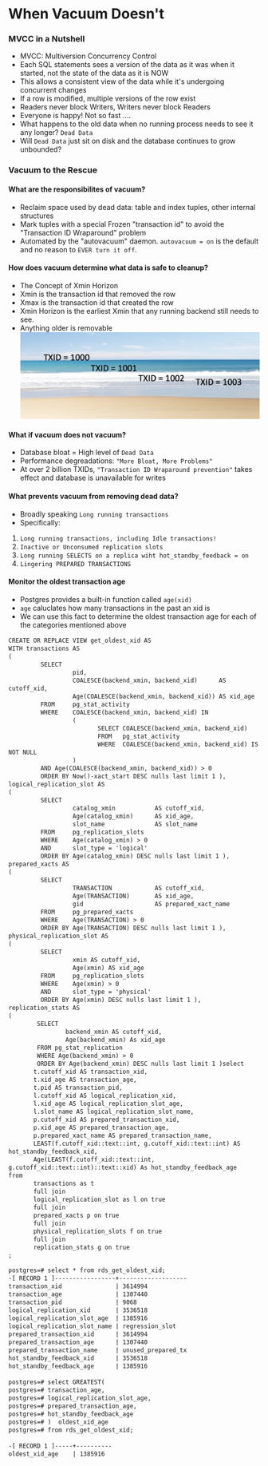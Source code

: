 # When Vacuum Doesn't

### MVCC in a Nutshell
* MVCC: Multiversion Concurrency Control
* Each SQL statements sees a version of the data as it was when it started, not the state of the data as it is NOW
* This allows a consistent view of the data while it's undergoing concurrent changes
* If a row is modified, multiple versions of the row exist
* Readers never block Writers, Writers never block Readers
* Everyone is happy! Not so fast ....
* What happens to the old data when no running process needs to see it any longer? ```Dead Data```
* Will ```Dead Data``` just sit on disk and the database continues to grow unbounded?

### Vacuum to the Rescue
#### What are the responsibilites of vacuum?
* Reclaim space used by dead data: table and index tuples, other internal structures
* Mark tuples with a special Frozen "transaction id" to avoid the "Transaction ID Wraparound" problem
* Automated by the "autovacuum" daemon. ```autovacuum = on``` is the default and no reason to ``EVER turn it off``.  

#### How does vacuum determine what data is safe to cleanup?
* The Concept of Xmin Horizon
* Xmin is the transaction id that removed the row
* Xmax is the transaction id that created the row
* Xmin Horizon is the earliest Xmin that any running backend still needs to see.
* Anything older is removable
![alt text](xmin_horizon.png)

#### What if vacuum does not vacuum?
* Database bloat = High level of ```Dead Data```
* Performance degreadations: ```"More Bloat, More Problems"```
* At over 2 billion TXIDs, ```"Transaction ID Wraparound prevention"``` takes effect and database is unavailable for writes

#### What prevents vacuum from removing dead data?
* Broadly speaking ```Long running transactions```
* Specifically:
1. ```Long running transactions, including Idle transactions!```
2. ```Inactive or Unconsumed replication slots```
3. ```Long running SELECTS on a replica wiht hot_standby_feedback = on```
4. ```Lingering PREPARED TRANSACTIONS```

#### Monitor the oldest transaction age
* Postgres provides a built-in function called ```age(xid)```
* ```age``` caluclates how many transactions in the past an xid is
* We can use this fact to determine the oldest transaction age for each of the categories mentioned above
```
CREATE OR REPLACE VIEW get_oldest_xid AS
WITH transactions AS
(
         SELECT   
                  pid,
                  COALESCE(backend_xmin, backend_xid)      AS cutoff_xid,
                  Age(COALESCE(backend_xmin, backend_xid)) AS xid_age
         FROM     pg_stat_activity
         WHERE    COALESCE(backend_xmin, backend_xid) IN
                  (
                         SELECT COALESCE(backend_xmin, backend_xid)
                         FROM   pg_stat_activity
                         WHERE  COALESCE(backend_xmin, backend_xid) IS NOT NULL
                  )
         AND Age(COALESCE(backend_xmin, backend_xid)) > 0
         ORDER BY Now()-xact_start DESC nulls last limit 1 ), 
logical_replication_slot AS
(
         SELECT   
                  catalog_xmin           AS cutoff_xid,
                  Age(catalog_xmin)      AS xid_age,
                  slot_name              AS slot_name
         FROM     pg_replication_slots
         WHERE    Age(catalog_xmin) > 0
         AND      slot_type = 'logical'
         ORDER BY Age(catalog_xmin) DESC nulls last limit 1 ), 
prepared_xacts AS
(
         SELECT   
                  TRANSACTION            AS cutoff_xid,
                  Age(TRANSACTION)       AS xid_age,
                  gid                    AS prepared_xact_name
         FROM     pg_prepared_xacts
         WHERE    Age(TRANSACTION) > 0
         ORDER BY Age(TRANSACTION) DESC nulls last limit 1 ), 
physical_replication_slot AS
(
         SELECT   
                  xmin AS cutoff_xid,
                  Age(xmin) AS xid_age
         FROM     pg_replication_slots
         WHERE    Age(xmin) > 0
         AND      slot_type = 'physical'
         ORDER BY Age(xmin) DESC nulls last limit 1 ),
replication_stats AS
(
        SELECT   
                backend_xmin AS cutoff_xid,
                Age(backend_xmin) As xid_age
        FROM pg_stat_replication
        WHERE Age(backend_xmin) > 0
        ORDER BY Age(backend_xmin) DESC nulls last limit 1 )select
       t.cutoff_xid AS transaction_xid,
       t.xid_age AS transaction_age,
       t.pid AS transaction_pid,
       l.cutoff_xid AS logical_replication_xid,
       l.xid_age AS logical_replication_slot_age,
       l.slot_name AS logical_replication_slot_name,
       p.cutoff_xid AS prepared_transaction_xid,
       p.xid_age AS prepared_transaction_age,
       p.prepared_xact_name AS prepared_transaction_name,
       LEAST(f.cutoff_xid::text::int, g.cutoff_xid::text::int) AS hot_standby_feedback_xid,
       Age(LEAST(f.cutoff_xid::text::int, g.cutoff_xid::text::int)::text::xid) As hot_standby_feedback_age
from 
       transactions as t 
       full join 
       logical_replication_slot as l on true
       full join
       prepared_xacts p on true
       full join
       physical_replication_slots f on true
       full join
       replication_stats g on true
;
```

```
postgres=# select * from rds_get_oldest_xid;
-[ RECORD 1 ]-----------------+-------------------
transaction_xid               | 3614994
transaction_age               | 1307440
transaction_pid               | 9068
logical_replication_xid       | 3536518
logical_replication_slot_age  | 1385916
logical_replication_slot_name | regression_slot
prepared_transaction_xid      | 3614994
prepared_transaction_age      | 1307440
prepared_transaction_name     | unused_prepared_tx
hot_standby_feedback_xid      | 3536518
hot_standby_feedback_age      | 1385916

postgres=# select GREATEST(
postgres=# transaction_age, 
postgres=# logical_replication_slot_age, 
postgres=# prepared_transaction_age,
postgres=# hot_standby_feedback_age
postgres=# )  oldest_xid_age
postgres=# from rds_get_oldest_xid;

-[ RECORD 1 ]-----+----------
oldest_xid_age    | 1385916
```
